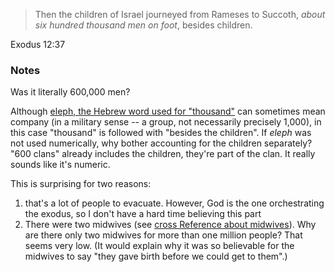 > Then the children of Israel journeyed from Rameses to Succoth, *about six
> hundred thousand men on foot*, besides children. 

Exodus 12:37

### Notes

Was it literally 600,000 men?

Although
[eleph, the Hebrew word used for "thousand"](https://www.blueletterbible.org/lang/lexicon/lexicon.cfm?Strongs=H505&t=KJV)
can sometimes mean company (in a military sense -- a group, not necessarily
precisely 1,000), in this case "thousand" is followed with "besides the
children". If *eleph* was not used numerically, why bother accounting for the
children separately? "600 clans" already includes the children, they're part of
the clan. It really sounds like it's numeric.

This is surprising for two reasons:

 1. that's a lot of people to evacuate. However, God is the one orchestrating
    the exodus, so I don't have a hard time believing this part
 2. There were two midwives (see [cross Reference about midwives](#2021-01-01)).
    Why are there only two midwives for more than one million people? That seems
    very low. (It would explain why it was so believable for the midwives to say
    "they gave birth before we could get to them".)


